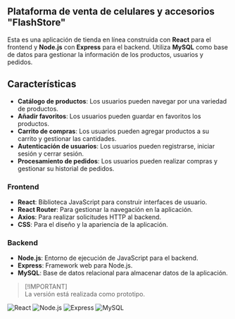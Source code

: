 ## Plataforma de venta de celulares y accesorios "FlashStore"
Esta es una aplicación de tienda en línea construida con **React** para el frontend y **Node.js** con **Express** para el backend. Utiliza **MySQL** como base de datos para gestionar la información de los productos, usuarios y pedidos.

## Características

- **Catálogo de productos**: Los usuarios pueden navegar por una variedad de productos.
- **Añadir favoritos**: Los usuarios pueden guardar en favoritos los productos.
- **Carrito de compras**: Los usuarios pueden agregar productos a su carrito y gestionar las cantidades.
- **Autenticación de usuarios**: Los usuarios pueden registrarse, iniciar sesión y cerrar sesión.
- **Procesamiento de pedidos**: Los usuarios pueden realizar compras y gestionar su historial de pedidos.

### Frontend
- **React**: Biblioteca JavaScript para construir interfaces de usuario.
- **React Router**: Para gestionar la navegación en la aplicación.
- **Axios**: Para realizar solicitudes HTTP al backend.
- **CSS**: Para el diseño y la apariencia de la aplicación.

### Backend

- **Node.js**: Entorno de ejecución de JavaScript para el backend.
- **Express**: Framework web para Node.js.
- **MySQL**: Base de datos relacional para almacenar datos de la aplicación.

> [!IMPORTANT]\
> La versión está realizada como prototipo.

![React](https://img.shields.io/badge/React-18.3.1-blue)
![Node.js](https://img.shields.io/badge/Node.js-20.14.0-green)
![Express](https://img.shields.io/badge/Express-4.19.2-lightgrey)
![MySQL](https://img.shields.io/badge/MySQL-8.0.23-blue)
